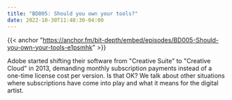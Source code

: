 ```yaml
---
title: "BD005: Should you own your tools?"
date: 2022-10-30T11:48:30-04:00
---
```


{{< anchor "https://anchor.fm/bit-depth/embed/episodes/BD005-Should-you-own-your-tools-e1psmhk" >}}

Adobe started shifting their software from "Creative Suite" to "Creative Cloud"
in 2013, demanding monthly subscription payments instead of a one-time license
cost per version. Is that OK? We talk about other situations where subscriptions
have come into play and what it means for the digital artist.
